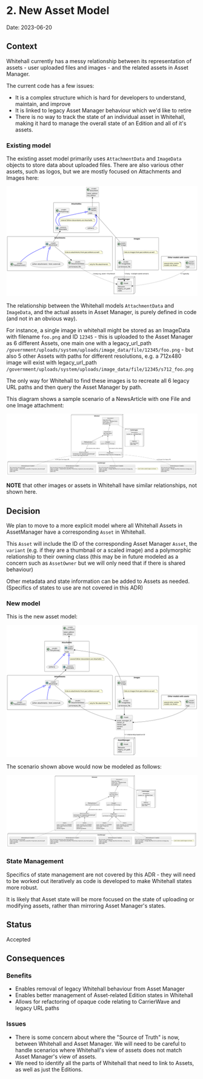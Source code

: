 # 2. New Asset Model

Date: 2023-06-20

## Context

Whitehall currently has a messy relationship between its representation of assets - user uploaded files and images - 
and the related assets in Asset Manager.

The current code has a few issues:

- It is a complex structure which is hard for developers to understand, maintain, and improve
- It is linked to legacy Asset Manager behaviour which we'd like to retire
- There is no way to track the state of an individual asset in Whitehall, making it hard to manage the overall state
of an Edition and all of it's assets.

### Existing model

The existing asset model primarily uses `AttachmentData` and `ImageData` objects to store data about uploaded files.  There are also various other assets, such as logos, but we are mostly focused on Attachments and Images here:

![existing asset model](0002-new-asset-model/existing_asset_model.svg)

The relationship between the Whitehall models `AttachmentData` and `ImageData`, and the actual assets in Asset Manager, is purely defined
in code (and not in an obvious way).

For instance, a single image in whitehall might be stored as an ImageData
with filename `foo.png` and ID `12345` - this is uploaded to the Asset Manager as 6 different Assets, one main one with
a legacy_url_path `/government/uploads/system/uploads/image_data/file/12345/foo.png` -
but also 5 other Assets with paths for different resolutions, 
e.g. a 712x480 image will exist with legacy_url_path `/government/uploads/system/uploads/image_data/file/12345/s712_foo.png`

The only way for Whitehall to find these images is to recreate all 6 legacy URL paths and then query the Asset Manager by path.

This diagram shows a sample scenario of a NewsArticle with one File and one Image attachment:

![existing scenario](0002-new-asset-model/existing_scenario.svg)

**NOTE** that other images or assets in Whitehall have similar relationships, not shown here.

## Decision

We plan to move to a more explicit model where all Whitehall Assets in AssetManager have a corresponding `Asset` in Whitehall.

This `Asset` will include the ID of the corresponding Asset Manager `Asset`, the `variant` (e.g. if they are a thumbnail or a scaled image) and a polymorphic relationship to their owning class (this may be in future modeled as a concern such as `AssetOwner` but we will only need that if there is shared behaviour)

Other metadata and state
information can be added to Assets as needed. (Specifics of states to use are not covered in this ADR)

### New model

This is the new asset model:

![new asset model](0002-new-asset-model/new_asset_model.svg)

The scenario shown above would now be modeled as follows:

![new scenario](0002-new-asset-model/new_scenario.svg)

### State Management

Specifics of state management are not covered by this ADR - they will need to be worked out iteratively
as code is developed to make Whitehall states more robust.

It is likely that Asset state will be more focused on the state of uploading or modifying assets, rather than mirroring Asset Manager's states.

## Status

Accepted

## Consequences

### Benefits

- Enables removal of legacy Whitehall behaviour from Asset Manager
- Enables better management of Asset-related Edition states in Whitehall
- Allows for refactoring of opaque code relating to CarrierWave and legacy URL paths

### Issues

- There is some concern about where the "Source of Truth" is now, between Whitehall and Asset Manager. We will need
to be careful to handle scenarios where Whitehall's view of assets does not match Asset Manager's view of assets.
- We need to identify all the parts of Whitehall that need to link to Assets, as well as just the Editions.
